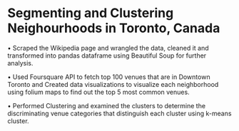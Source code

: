 # Segmenting and Clustering Neighourhoods in Toronto, Canada

• Scraped the Wikipedia page and wrangled the data, cleaned it and transformed into pandas dataframe using Beautiful Soup for further analysis.

• Used Foursquare API to fetch top 100 venues that are in Downtown Toronto and Created data visualizations to visualize each neighborhood using folium maps to find out the top 5 most common venues.

• Performed Clustering and examined the clusters to determine the discriminating venue categories that distinguish each cluster using k-means cluster.

